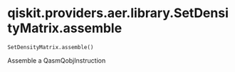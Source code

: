 # qiskit.providers.aer.library.SetDensityMatrix.assemble

`SetDensityMatrix.assemble()`

Assemble a QasmQobjInstruction
